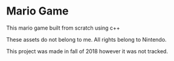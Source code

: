 # Mario Game
This mario game built from scratch using c++

These assets do not belong to me. All rights belong to Nintendo.

This project was made in fall of 2018 however it was not tracked.
